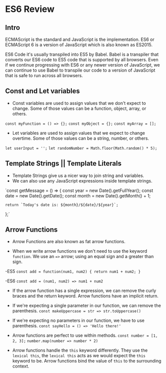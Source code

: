 # ES6 Review

## Intro

ECMAScript is the standard and JavaScript is the implementation.
ES6 or ECMAScript 6 is a version of JavaScript which is also known as ES2015.

ES6 Code it's usually transpiled into ES5 by Babel. Babel is a transpiler that 
converts our ES6 code to ES5 code that is supported by all browsers. Even if we continue progressing with ES6 or any newer version of JavaScript, we can continue to use Babel to transpile our code to a version of JavaScript that is safe to run across all browsers. 

## Const and Let variables

- Const variables are used to assign values that we don't expect to change. Some of those values can be a function, object, array, or others.

`const myFunction = () => {};`
`const myObject = {};`
`const myArray = [];`

- Let variables are used to assign values that we expect to change overtime. Some of those values can be a string, number, or others.

`let userInput = '';`
`let randomNumber = Math.floor(Math.random() * 5);`

## Template Strings || Template Literals

- Template Strings give us a nicer way to join string and variables.
- We can also use any JavaScript expressions inside template strings.

`const getMessage = () => {
    const year = new Date().getFullYear();
    const date = new Date().getDate();
    const month = new Date().getMonth() + 1;

    return `Today's date is: ${month}/${date}/${year}`;
};`


## Arrow Functions

- Arrow Functions are also known as fat arrow functions.

- When we write arrow functions we don't need to use the keyword `function`. We use an `=>` arrow; using an equal sign and a greater than sign.

-ES5
`const add = function(num1, num2) {
    return num1 + num2;
}`

-ES6
`const add = (num1, num2) => num1 + num2`

- If the arrow function has a single expression, we can remove the curly braces and the return keyword. Arrow functions have an implicit return.

- If we're expecting a single parameter in our function, we can remove the parenthesis.
    `const makeUppercase = str => str.toUppercase()`

- If we're expecting no parameters in our function, we have to use parenthesis.
    `const sayHello = () => 'Hello there!'`

- Arrow functions are perfect to use within methods.
    `const number = [1, 2, 3];`
    `number.map(number => number * 2)`

- Arrow functions handle the `this` keyword differently. They use the `lexical this`, the `lexical this` acts as we would expect the `this` keyword to be.
Arrow functions bind the value of `this` to the surrounding context.
